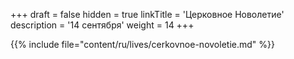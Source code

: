 +++
draft = false
hidden = true
linkTitle = 'Церковное Новолетие'
description = '14 сентября'
weight = 14
+++

{{% include file="content/ru/lives/cerkovnoe-novoletie.md" %}}
